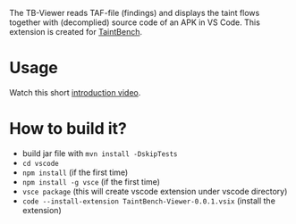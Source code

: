 The TB-Viewer reads TAF-file (findings) and displays the taint flows together with (decomplied) source code of an APK in VS Code. This extension is created for [TaintBench](https://taintbench.github.io).

# Usage
Watch this short [introduction video](https://www.youtube.com/watch?v=UQSHwN_aC9g&feature=youtu.be).

# How to build it?
- build jar file with `mvn install -DskipTests`
- `cd vscode`
- `npm install` (if the first time)
- `npm install -g vsce` (if the first time)
- `vsce package` (this will create vscode extension under vscode directory)
- `code --install-extension TaintBench-Viewer-0.0.1.vsix` (install the extension)
